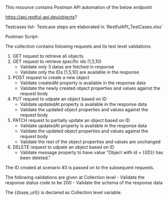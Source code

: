 This resource contains Postman API automation of the below endpoint

https://api.restful-api.dev/objects?

Testcases list-
Testcase steps are elaborated in 'RestfulAPI_TestCases.xlsx'

Postman Script-

The collection contains folowing requests and its test level validations
1. GET request to retrieve all objects
2. GET request to retrieve specific ids (1,5,10)
	- Validate only 3 datas are fetched in response
	- Validate only the IDs [1,5,10] are available in the response
3. POST request to create a new object
	- Validate createdAt property is available in the response data
	- Validate the newly created object properties and values against the request body
4. PUT request to udpate an object based on ID
	- Validate updatedAt property is available in the response data
	- Validate the updated object properties and values against the request body
4. PATCH request to partially update an object based on ID
	- Validate updatedAt property is available in the response data
	- Validate the updated object properties and values against the request body
	- Validate the rest of the object properties and values are unchanged
5. DELETE request to udpate an object based on ID
	- Validate message property to have value "Object with id = {{ID}} has been deleted."

The ID created at scenario #3 is passed on to the subsequent requests.

The following validations are given at Collection level
	- Validate the response status code to be 200
	- Validate the schema of the response data

The {{base_url}} is declared as Collection level variable.

